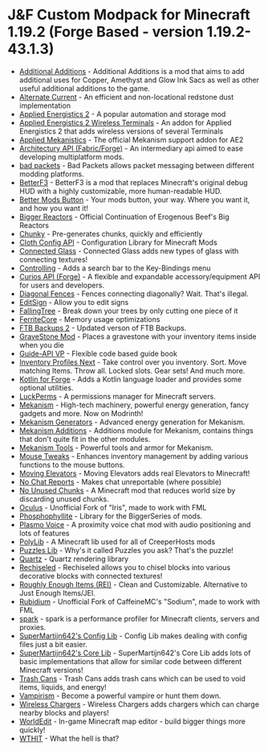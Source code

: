 # J&F Custom Modpack for Minecraft 1.19.2 (Forge Based - version 1.19.2-43.1.3)
- [Additional Additions](https://modrinth.com/mod/R4TvILfj) - Additional Additions is a mod that aims to add additional uses for Copper, Amethyst and Glow Ink Sacs as well as other useful additional additions to the game.
- [Alternate Current](https://modrinth.com/mod/r0v8vy1s) - An efficient and non-locational redstone dust implementation
- [Applied Energistics 2](https://modrinth.com/mod/XxWD5pD3) - A popular automation and storage mod
- [Applied Energistics 2 Wireless Terminals](https://modrinth.com/mod/pNabrMMw) - An addon for Applied Energistics 2 that adds wireless versions of several Terminals
- [Applied Mekanistics](https://modrinth.com/mod/IiATswDj) - The official Mekanism support addon for AE2
- [Architectury API (Fabric/Forge)](https://www.curseforge.com/minecraft/mc-mods/architectury-api) - An intermediary api aimed to ease developing multiplatform mods.
- [bad packets](https://modrinth.com/mod/ftdbN0KK) - Bad Packets allows packet messaging between different modding platforms.
- [BetterF3](https://modrinth.com/mod/8shC1gFX) - BetterF3 is a mod that replaces Minecraft's original debug HUD with a highly customizable, more human-readable HUD.
- [Better Mods Button](https://modrinth.com/mod/KUZAAwdD) - Your mods button, your way. Where you want it, and how you want it!
- [Bigger Reactors](https://www.curseforge.com/minecraft/mc-mods/biggerreactors) - Official Continuation of Erogenous Beef's Big Reactors
- [Chunky](https://modrinth.com/mod/fALzjamp) - Pre-generates chunks, quickly and efficiently
- [Cloth Config API](https://modrinth.com/mod/9s6osm5g) - Configuration Library for Minecraft Mods
- [Connected Glass](https://modrinth.com/mod/DghO0R02) - Connected Glass adds new types of glass with connecting textures!
- [Controlling](https://www.curseforge.com/minecraft/mc-mods/controlling) - Adds a search bar to the Key-Bindings menu
- [Curios API (Forge)](https://www.curseforge.com/minecraft/mc-mods/curios) - A flexible and expandable accessory/equipment API for users and developers.
- [Diagonal Fences](https://modrinth.com/mod/IKARgflD) - Fences connecting diagonally? Wait. That's illegal.
- [EditSign](https://modrinth.com/mod/hFMCvH85) - Allow you to edit signs
- [FallingTree](https://modrinth.com/mod/Fb4jn8m6) - Break down your trees by only cutting one piece of it
- [FerriteCore](https://modrinth.com/mod/uXXizFIs) - Memory usage optimizations
- [FTB Backups 2](https://www.curseforge.com/minecraft/mc-mods/ftb-backups-2) - Updated verson of FTB Backups.
- [GraveStone Mod](https://modrinth.com/mod/RYtXKJPr) - Places a gravestone with your inventory items inside when you die
- [Guide-API VP](https://modrinth.com/mod/w5L2PHJU) - Flexible code based guide book
- [Inventory Profiles Next](https://modrinth.com/mod/O7RBXm3n) - Take control over you inventory. Sort. Move matching Items. Throw all. Locked slots. Gear sets! And much more.
- [Kotlin for Forge](https://modrinth.com/mod/ordsPcFz) - Adds a Kotlin language loader and provides some optional utilities.
- [LuckPerms](https://www.curseforge.com/minecraft/mc-mods/luckperms) - A permissions manager for Minecraft servers.
- [Mekanism](https://modrinth.com/mod/Ce6I4WUE) - High-tech machinery, powerful energy generation, fancy gadgets and more. Now on Modrinth!
- [Mekanism Generators](https://modrinth.com/mod/OFVYKsAk) - Advanced energy generation for Mekanism.
- [Mekanism Additions](https://modrinth.com/mod/a6F3uASn) - Additions module for Mekanism, contains things that don't quite fit in the other modules.
- [Mekanism Tools](https://modrinth.com/mod/tqQpq1lt) - Powerful tools and armor for Mekanism.
- [Mouse Tweaks](https://modrinth.com/mod/aC3cM3Vq) - Enhances inventory management by adding various functions to the mouse buttons.
- [Moving Elevators](https://modrinth.com/mod/9KZOe6HD) - Moving Elevators adds real Elevators to Minecraft!
- [No Chat Reports](https://modrinth.com/mod/qQyHxfxd) - Makes chat unreportable (where possible)
- [No Unused Chunks](https://modrinth.com/mod/U8avpWmO) - A Minecraft mod that reduces world size by discarding unused chunks.
- [Oculus](https://modrinth.com/mod/GchcoXML) - Unofficial Fork of "Iris", made to work with FML
- [Phosphophyllite](https://www.curseforge.com/minecraft/mc-mods/phosphophyllite) - Library for the BiggerSeries of mods.
- [Plasmo Voice](https://modrinth.com/mod/1bZhdhsH) - A proximity voice chat mod with audio positioning and lots of features
- [PolyLib](https://www.curseforge.com/minecraft/mc-mods/polylib) - A Minecraft lib used for all of CreeperHosts mods
- [Puzzles Lib](https://modrinth.com/mod/QAGBst4M) - Why's it called Puzzles you ask? That's the puzzle!
- [Quartz](https://www.curseforge.com/minecraft/mc-mods/quartz) - Quartz rendering library
- [Rechiseled](https://modrinth.com/mod/B0g2vT6l) - Rechiseled allows you to chisel blocks into various decorative blocks with connected textures!
- [Roughly Enough Items (REI)](https://modrinth.com/mod/nfn13YXA) - Clean and Customizable. Alternative to Just Enough Items/JEI.
- [Rubidium](https://modrinth.com/mod/4ZqxOvjD) - Unofficial Fork of CaffeineMC's "Sodium", made to work with FML
- [spark](https://modrinth.com/mod/l6YH9Als) - spark is a performance profiler for Minecraft clients, servers and proxies.
- [SuperMartijn642's Config Lib](https://modrinth.com/mod/LN9BxssP) - Config Lib makes dealing with config files just a bit easier.
- [SuperMartijn642's Core Lib](https://modrinth.com/mod/rOUBggPv) - SuperMartijn642's Core Lib adds lots of basic implementations that allow for similar code between different Minecraft versions!
- [Trash Cans](https://modrinth.com/mod/4QrnfueM) - Trash Cans adds trash cans which can be used to void items, liquids, and energy!
- [Vampirism](https://modrinth.com/mod/jVZ0F1wn) - Become a powerful vampire or hunt them down.
- [Wireless Chargers](https://modrinth.com/mod/nCk7Sfz8) - Wireless Chargers adds chargers which can charge nearby blocks and players!
- [WorldEdit](https://www.curseforge.com/minecraft/mc-mods/worldedit) - In-game Minecraft map editor - build bigger things more quickly!
- [WTHIT](https://modrinth.com/mod/6AQIaxuO) - What the hell is that?

